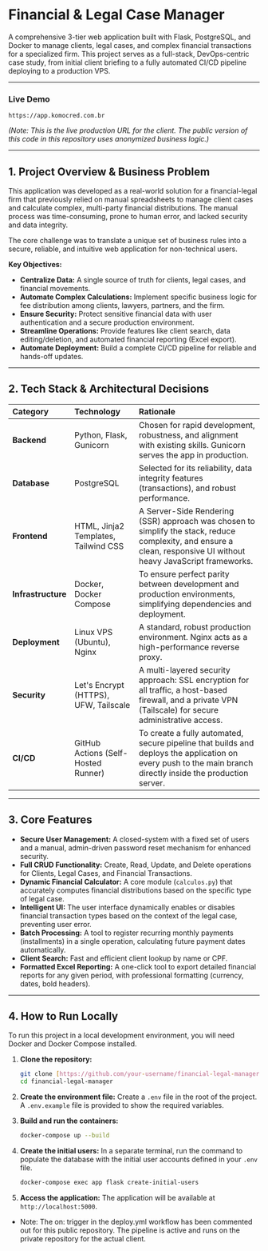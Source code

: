 # Financial & Legal Case Manager

A comprehensive 3-tier web application built with Flask, PostgreSQL, and Docker to manage clients, legal cases, and complex financial transactions for a specialized firm. This project serves as a full-stack, DevOps-centric case study, from initial client briefing to a fully automated CI/CD pipeline deploying to a production VPS.

---

### Live Demo

`https://app.komocred.com.br`

*(Note: This is the live production URL for the client. The public version of this code in this repository uses anonymized business logic.)*

---

## 1. Project Overview & Business Problem

This application was developed as a real-world solution for a financial-legal firm that previously relied on manual spreadsheets to manage client cases and calculate complex, multi-party financial distributions. The manual process was time-consuming, prone to human error, and lacked security and data integrity.

The core challenge was to translate a unique set of business rules into a secure, reliable, and intuitive web application for non-technical users.

**Key Objectives:**
* **Centralize Data:** A single source of truth for clients, legal cases, and financial movements.
* **Automate Complex Calculations:** Implement specific business logic for fee distribution among clients, lawyers, partners, and the firm.
* **Ensure Security:** Protect sensitive financial data with user authentication and a secure production environment.
* **Streamline Operations:** Provide features like client search, data editing/deletion, and automated financial reporting (Excel export).
* **Automate Deployment:** Build a complete CI/CD pipeline for reliable and hands-off updates.

---

## 2. Tech Stack & Architectural Decisions

| Category                 | Technology                         | Rationale                                                                                                                                                              |
| :----------------------- | :--------------------------------- | :--------------------------------------------------------------------------------------------------------------------------------------------------------------------- |
| **Backend** | Python, Flask, Gunicorn            | Chosen for rapid development, robustness, and alignment with existing skills. Gunicorn serves the app in production.                                                      |
| **Database** | PostgreSQL                         | Selected for its reliability, data integrity features (transactions), and robust performance.                                                                          |
| **Frontend** | HTML, Jinja2 Templates, Tailwind CSS | A Server-Side Rendering (SSR) approach was chosen to simplify the stack, reduce complexity, and ensure a clean, responsive UI without heavy JavaScript frameworks.      |
| **Infrastructure** | Docker, Docker Compose             | To ensure perfect parity between development and production environments, simplifying dependencies and deployment.                                                        |
| **Deployment** | Linux VPS (Ubuntu), Nginx          | A standard, robust production environment. Nginx acts as a high-performance reverse proxy.                                                                             |
| **Security** | Let's Encrypt (HTTPS), UFW, Tailscale  | A multi-layered security approach: SSL encryption for all traffic, a host-based firewall, and a private VPN (Tailscale) for secure administrative access.                 |
| **CI/CD** | GitHub Actions (Self-Hosted Runner)  | To create a fully automated, secure pipeline that builds and deploys the application on every push to the main branch directly inside the production server.            |

---

## 3. Core Features

* **Secure User Management:** A closed-system with a fixed set of users and a manual, admin-driven password reset mechanism for enhanced security.
* **Full CRUD Functionality:** Create, Read, Update, and Delete operations for Clients, Legal Cases, and Financial Transactions.
* **Dynamic Financial Calculator:** A core module (`calculos.py`) that accurately computes financial distributions based on the specific type of legal case.
* **Intelligent UI:** The user interface dynamically enables or disables financial transaction types based on the context of the legal case, preventing user error.
* **Batch Processing:** A tool to register recurring monthly payments (installments) in a single operation, calculating future payment dates automatically.
* **Client Search:** Fast and efficient client lookup by name or CPF.
* **Formatted Excel Reporting:** A one-click tool to export detailed financial reports for any given period, with professional formatting (currency, dates, bold headers).

---

## 4. How to Run Locally

To run this project in a local development environment, you will need Docker and Docker Compose installed.

1.  **Clone the repository:**
    ```bash
    git clone [https://github.com/your-username/financial-legal-manager.git](https://github.com/your-username/financial-legal-manager.git)
    cd financial-legal-manager
    ```

2.  **Create the environment file:**
    Create a `.env` file in the root of the project. A `.env.example` file is provided to show the required variables.

3.  **Build and run the containers:**
    ```bash
    docker-compose up --build
    ```

4.  **Create the initial users:**
    In a separate terminal, run the command to populate the database with the initial user accounts defined in your `.env` file.
    ```bash
    docker-compose exec app flask create-initial-users
    ```

5.  **Access the application:**
    The application will be available at `http://localhost:5000`.

* Note: The on: trigger in the deploy.yml workflow has been commented out for this public repository. The pipeline is active and runs on the private repository for the actual client.
